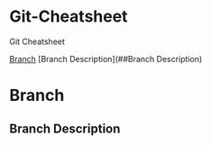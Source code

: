 # Git-Cheatsheet
Git Cheatsheet

[Branch](#Branch)
  [Branch Description](##Branch Description)

# Branch
## Branch Description




